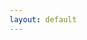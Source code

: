 ```yaml
---
layout: default
---
```

<link rel="stylesheet" src="/BDNotes/sass/accordion.css">
<!---
[FCS Notes for placeholder](/CS/FCS/placeholder.txt)

[ADSA Notes for placeholder](/CS/ADSA/placeholder.txt)

[ADSB Notes for placeholder](/CS/ADSB/placeholder.txt)

[AOA Notes for placeholder](/CS/AOA/placeholder.txt)


[Analysis 1A Notes for placeholder](/Math/Analysis 1A/placeholder.txt)

[Analysis 1B Notes for placeholder](/Math/Analysis 1B/placeholder.txt)


[Freshman Physics Notes for placeholder](/Science/Freshman Physics/placeholder.txt)

[Freshman Chem Notes for placeholder](/Science/Freshman Chem/placeholder.txt)

[Biology Notes for placeholder](/Science/Biology/placeholder.txt)


[AP World Notes for placeholder](/Humanities/AP World/placeholder.txt)

[NSL Notes for placeholder](/Humanities/NSL/placeholder.txt)
-->

{% include accordions.html %}

[About BDNotes](/about/)
